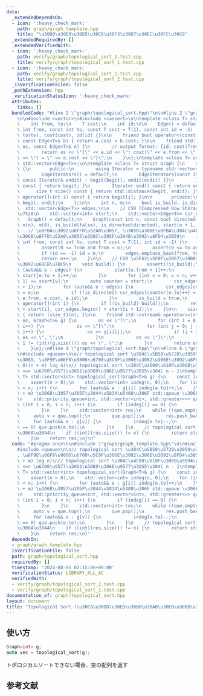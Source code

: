 ```yaml
---
data:
  _extendedDependsOn:
  - icon: ':heavy_check_mark:'
    path: graph/graph_template.hpp
    title: "\u30B0\u30E9\u30D5\u30C6\u30F3\u30D7\u30EC\u30FC\u30C8"
  _extendedRequiredBy: []
  _extendedVerifiedWith:
  - icon: ':heavy_check_mark:'
    path: verify/graph/topological_sort_1.test.cpp
    title: verify/graph/topological_sort_1.test.cpp
  - icon: ':heavy_check_mark:'
    path: verify/graph/topological_sort_2.test.cpp
    title: verify/graph/topological_sort_2.test.cpp
  _isVerificationFailed: false
  _pathExtension: hpp
  _verificationStatusIcon: ':heavy_check_mark:'
  attributes:
    links: []
  bundledCode: "#line 2 \"graph/topological_sort.hpp\"\n\n#line 2 \"graph/graph_template.hpp\"\
    \n\n#include <vector>\n#include <cassert>\n\ntemplate <class T> struct Edge {\n\
    \    int from, to;\n    T cost;\n    int id;\n\n    Edge() = default;\n    Edge(const\
    \ int from, const int to, const T cost = T(1), const int id = -1) : from(from),\
    \ to(to), cost(cost), id(id) {}\n\n    friend bool operator<(const Edge<T>& a,\
    \ const Edge<T>& b) { return a.cost < b.cost; }\n\n    friend std::ostream& operator<<(std::ostream&\
    \ os, const Edge<T>& e) {\n        // output format: {id: cost(from, to) = cost}\n\
    \        return os << \"{\" << e.id << \": cost(\" << e.from << \", \" << e.to\
    \ << \") = \" << e.cost << \"}\";\n    }\n};\ntemplate <class T> using Edges =\
    \ std::vector<Edge<T>>;\n\ntemplate <class T> struct Graph {\n    struct EdgeIterators\
    \ {\n       public:\n        using Iterator = typename std::vector<Edge<T>>::iterator;\n\
    \        EdgeIterators() = default;\n        EdgeIterators(const Iterator& begit,\
    \ const Iterator& endit) : begit(begit), endit(endit) {}\n        Iterator begin()\
    \ const { return begit; }\n        Iterator end() const { return endit; }\n  \
    \      size_t size() const { return std::distance(begit, endit); }\n        Edge<T>&\
    \ operator[](int i) const { return begit[i]; }\n\n       private:\n        Iterator\
    \ begit, endit;\n    };\n\n    int n, m;\n    bool is_build, is_directed;\n  \
    \  std::vector<Edge<T>> edges;\n\n    // CSR (Compressed Row Storage) \u5F62\u5F0F\
    \u7528\n    std::vector<int> start;\n    std::vector<Edge<T>> csr_edges;\n\n \
    \   Graph() = default;\n    Graph(const int n, const bool directed = false) :\
    \ n(n), m(0), is_build(false), is_directed(directed), start(n + 1, 0) {}\n\n \
    \   // \u8FBA\u3092\u8FFD\u52A0\u3057, \u305D\u306E\u8FBA\u304C\u4F55\u756A\u76EE\
    \u306B\u8FFD\u52A0\u3055\u308C\u305F\u304B\u3092\u8FD4\u3059\n    int add_edge(const\
    \ int from, const int to, const T cost = T(1), int id = -1) {\n        assert(!is_build);\n\
    \        assert(0 <= from and from < n);\n        assert(0 <= to and to < n);\n\
    \        if (id == -1) id = m;\n        edges.emplace_back(from, to, cost, id);\n\
    \        return m++;\n    }\n\n    // CSR \u5F62\u5F0F\u3067\u30B0\u30E9\u30D5\
    \u3092\u69CB\u7BC9\n    void build() {\n        assert(!is_build);\n        for\
    \ (auto&& e : edges) {\n            start[e.from + 1]++;\n            if (!is_directed)\
    \ start[e.to + 1]++;\n        }\n        for (int v = 0; v < n; v++) start[v +\
    \ 1] += start[v];\n        auto counter = start;\n        csr_edges.resize(start.back()\
    \ + 1);\n        for (auto&& e : edges) {\n            csr_edges[counter[e.from]++]\
    \ = e;\n            if (!is_directed) csr_edges[counter[e.to]++] = Edge(e.to,\
    \ e.from, e.cost, e.id);\n        }\n        is_build = true;\n    }\n\n    EdgeIterators\
    \ operator[](int i) {\n        if (!is_build) build();\n        return EdgeIterators(csr_edges.begin()\
    \ + start[i], csr_edges.begin() + start[i + 1]);\n    }\n\n    size_t size() const\
    \ { return (size_t)(n); }\n\n    friend std::ostream& operator<<(std::ostream&\
    \ os, Graph<T>& g) {\n        os << \"[\";\n        for (int i = 0; i < (int)(g.size());\
    \ i++) {\n            os << \"[\";\n            for (int j = 0; j < (int)(g[i].size());\
    \ j++) {\n                os << g[i][j];\n                if (j + 1 != (int)(g[i].size()))\
    \ os << \", \";\n            }\n            os << \"]\";\n            if (i +\
    \ 1 != (int)(g.size())) os << \", \";\n        }\n        return os << \"]\";\n\
    \    }\n};\n#line 4 \"graph/topological_sort.hpp\"\n\n#line 6 \"graph/topological_sort.hpp\"\
    \n#include <queue>\n\n// topological sort \u304C\u5B58\u5728\u3059\u308B\u306A\
    \u3089, \u8F9E\u66F8\u9806\u6700\u5C0F\u306E\u3082\u306E\u3092\u8FD4\u3059\n//\
    \ O((n + m) log n)\n// topological sort \u304C\u4E00\u610F\u306B\u5B9A\u307E\u308B\
    \ <=> \u6700\u9577\u30D1\u30B9\u306E\u9577\u3055\u304C n - 1\ntemplate <class\
    \ T> std::vector<int> topological_sort(Graph<T>& g) {\n    const int n = (int)(g.size());\n\
    \    assert(n > 0);\n    std::vector<int> indeg(n, 0);\n    for (int i = 0; i\
    \ < n; i++) {\n        for (auto&& e : g[i]) indeg[e.to]++;\n    }\n    // O(n\
    \ + m) \u306B\u3057\u305F\u3044\u5834\u5408\u306F std::queue \u306B\u3059\u308B\
    \n    std::priority_queue<int, std::vector<int>, std::greater<>> que;\n    for\
    \ (int i = 0; i < n; i++) {\n        if (indeg[i] == 0) {\n            que.push(i);\n\
    \        }\n    }\n    std::vector<int> res;\n    while (!que.empty()) {\n   \
    \     auto v = que.top();\n        que.pop();\n        res.push_back(v);\n   \
    \     for (auto&& e : g[v]) {\n            indeg[e.to]--;\n            if (indeg[e.to]\
    \ == 0) que.push(e.to);\n        }\n    }\n    // topological sort \u3067\u304D\
    \u306A\u3044\n    if ((int)(res.size()) != n) {\n        return std::vector<int>();\n\
    \    }\n    return res;\n}\n"
  code: "#pragma once\n\n#include \"graph/graph_template.hpp\"\n\n#include <cassert>\n\
    #include <queue>\n\n// topological sort \u304C\u5B58\u5728\u3059\u308B\u306A\u3089\
    , \u8F9E\u66F8\u9806\u6700\u5C0F\u306E\u3082\u306E\u3092\u8FD4\u3059\n// O((n\
    \ + m) log n)\n// topological sort \u304C\u4E00\u610F\u306B\u5B9A\u307E\u308B\
    \ <=> \u6700\u9577\u30D1\u30B9\u306E\u9577\u3055\u304C n - 1\ntemplate <class\
    \ T> std::vector<int> topological_sort(Graph<T>& g) {\n    const int n = (int)(g.size());\n\
    \    assert(n > 0);\n    std::vector<int> indeg(n, 0);\n    for (int i = 0; i\
    \ < n; i++) {\n        for (auto&& e : g[i]) indeg[e.to]++;\n    }\n    // O(n\
    \ + m) \u306B\u3057\u305F\u3044\u5834\u5408\u306F std::queue \u306B\u3059\u308B\
    \n    std::priority_queue<int, std::vector<int>, std::greater<>> que;\n    for\
    \ (int i = 0; i < n; i++) {\n        if (indeg[i] == 0) {\n            que.push(i);\n\
    \        }\n    }\n    std::vector<int> res;\n    while (!que.empty()) {\n   \
    \     auto v = que.top();\n        que.pop();\n        res.push_back(v);\n   \
    \     for (auto&& e : g[v]) {\n            indeg[e.to]--;\n            if (indeg[e.to]\
    \ == 0) que.push(e.to);\n        }\n    }\n    // topological sort \u3067\u304D\
    \u306A\u3044\n    if ((int)(res.size()) != n) {\n        return std::vector<int>();\n\
    \    }\n    return res;\n}"
  dependsOn:
  - graph/graph_template.hpp
  isVerificationFile: false
  path: graph/topological_sort.hpp
  requiredBy: []
  timestamp: '2024-08-05 02:15:06+09:00'
  verificationStatus: LIBRARY_ALL_AC
  verifiedWith:
  - verify/graph/topological_sort_2.test.cpp
  - verify/graph/topological_sort_1.test.cpp
documentation_of: graph/topological_sort.hpp
layout: document
title: "Topological Sort (\u30C8\u30DD\u30ED\u30B8\u30AB\u30EB\u30BD\u30FC\u30C8)"
---
```


## 使い方

```cpp
Graph<int> g;
auto vec = topological_sort(g);
```

トポロジカルソートできない場合、空の配列を返す

## 参考文献

